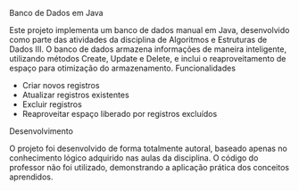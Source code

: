 Banco de Dados em Java

Este projeto implementa um banco de dados manual em Java, desenvolvido como parte das atividades da disciplina de Algoritmos e Estruturas de Dados III. O banco de dados armazena informações de maneira inteligente, utilizando métodos Create, Update e Delete, e inclui o reaproveitamento de espaço para otimização do armazenamento.
Funcionalidades

-    Criar novos registros
-    Atualizar registros existentes
-    Excluir registros
-    Reaproveitar espaço liberado por registros excluídos

Desenvolvimento

O projeto foi desenvolvido de forma totalmente autoral, baseado apenas no conhecimento lógico adquirido nas aulas da disciplina. O código do professor não foi utilizado, demonstrando a aplicação prática dos conceitos aprendidos.
